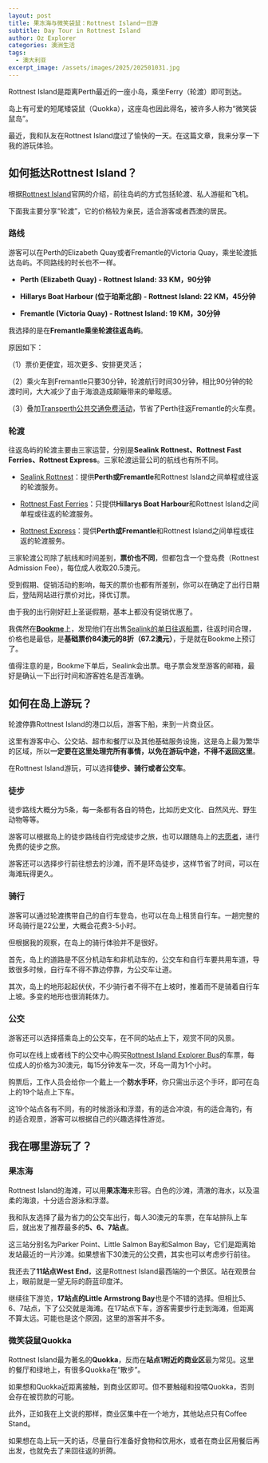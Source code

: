 ```yaml
---
layout: post
title: 果冻海与微笑袋鼠：Rottnest Island一日游
subtitle: Day Tour in Rottnest Island
author: Oz Explorer
categories: 澳洲生活
tags:
  - 澳大利亚
excerpt_image: /assets/images/2025/202501031.jpg
---
```

Rottnest Island是距离Perth最近的一座小岛，乘坐Ferry（轮渡）即可到达。

岛上有可爱的短尾矮袋鼠（Quokka），这座岛也因此得名，被许多人称为“微笑袋鼠岛”。

最近，我和队友在Rottnest Island度过了愉快的一天。在这篇文章，我来分享一下我的游玩体验。

## 如何抵达Rottnest Island？

根据[Rottnest Island](https://www.rottnestisland.com/visit/getting-here/by-ferry)官网的介绍，前往岛屿的方式包括轮渡、私人游艇和飞机。

下面我主要分享“轮渡”，它的价格较为亲民，适合游客或者西澳的居民。

### 路线

游客可以在Perth的Elizabeth Quay或者Fremantle的Victoria Quay，乘坐轮渡抵达岛屿。不同路线的时长也不一样。

- **Perth (Elizabeth Quay) - Rottnest Island: 33 KM，90分钟**

- **Hillarys Boat Harbour (位于珀斯北部) - Rottnest Island: 22 KM，45分钟**

- **Fremantle (Victoria Quay) - Rottnest Island: 19 KM，30分钟**

我选择的是在**Fremantle乘坐轮渡往返岛屿**。

原因如下：

（1）票价更便宜，班次更多、安排更灵活；

（2）乘火车到Fremantle只要30分钟，轮渡航行时间30分钟，相比90分钟的轮渡时间，大大减少了由于海浪造成颠簸带来的晕眩感。

（3）叠加[Transperth公共交通免费活动](https://www.ozexplorers.com/羊毛攻略/2024/11/24/western-australia-delivers-summer-of-free-public-transport.html)，节省了Perth往返Fremantle的火车费。

### 轮渡

往返岛屿的轮渡主要由三家运营，分别是**Sealink Rottnest、Rottnest Fast Ferries、Rottnest Express**。三家轮渡运营公司的航线也有所不同。

- [Sealink Rottnest](https://www.sealink.com.au/rottnest-island/)：提供**Perth或Fremantle**和Rottnest Island之间单程或往返的轮渡服务。

- [Rottnest Fast Ferries](https://www.rottnestfastferries.com.au/)：只提供**Hillarys Boat Harbour**和Rottnest Island之间单程或往返的轮渡服务。

- [Rottnest Express](https://rottnestexpress.com.au/)：提供**Perth或Fremantle**和Rottnest Island之间单程或往返的轮渡服务。

三家轮渡公司除了航线和时间差别，**票价也不同**，但都包含一个登岛费（Rottnest Admission Fee），每位成人收取20.5澳元。

受到假期、促销活动的影响，每天的票价也都有所差别，你可以在确定了出行日期后，登陆网站进行票价对比，择优订票。

由于我的出行刚好赶上圣诞假期，基本上都没有促销优惠了。

我偶然在[**Bookme**](https://www.bookme.com.au/things-to-do/australia)上，发现他们在出售[Sealink的单日往返船票](https://www.bookme.com.au/things-to-do/perth/activity/rottnest-island-return-ferry-same-day-return-trip-ex-fremantle/5202)，往返时间合理，价格也是最低，是**基础票价84澳元的8折（67.2澳元）**，于是就在Bookme上预订了。

值得注意的是，Bookme下单后，Sealink会出票。电子票会发至游客的邮箱，最好是确认一下出行时间和游客姓名是否准确。

## 如何在岛上游玩？

轮渡停靠Rottnest Island的港口以后，游客下船，来到一片商业区。

这里有游客中心、公交站、超市和餐厅以及其他基础服务设施，这是岛上最为繁华的区域，所以**一定要在这里处理完所有事情，以免在游玩中途，不得不返回这里**。

在Rottnest Island游玩，可以选择**徒步、骑行或者公交车**。

### 徒步

徒步路线大概分为5条，每一条都有各自的特色，比如历史文化、自然风光、野生动物等等。

游客可以根据岛上的徒步路线自行完成徒步之旅，也可以跟随岛上的[志愿者](https://www.rottnestisland.com/see-do/culture-history/rottnest-volunteer-guides-walking-tours)，进行免费的徒步之旅。

游客还可以选择步行前往想去的沙滩，而不是环岛徒步，这样节省了时间，可以在海滩玩得更久。

### 骑行

游客可以通过轮渡携带自己的自行车登岛，也可以在岛上租赁自行车。一趟完整的环岛骑行是22公里，大概会花费3-5小时。

但根据我的观察，在岛上的骑行体验并不是很好。

首先，岛上的道路是不区分机动车和非机动车的，公交车和自行车要共用车道，导致很多时候，自行车不得不靠边停靠，为公交车让道。

其次，岛上的地形起起伏伏，不少骑行者不得不在上坡时，推着而不是骑着自行车上坡。多变的地形也很消耗体力。

### 公交

游客还可以选择搭乘岛上的公交车，在不同的站点上下，观赏不同的风景。

你可以在线上或者线下的公交中心购买[Rottnest Island Explorer Bus](https://www.australianpinnacletours.com.au/western-australian-tours/rottnest-island-explorer#itinerary)的车票，每位成人的价格为30澳元，每15分钟发车一次，环岛一周为1个小时。

购票后，工作人员会给你一个戴上一个**防水手环**，你只需出示这个手环，即可在岛上的19个站点上下车。

这19个站点各有不同，有的时候游泳和浮潜，有的适合冲浪，有的适合海钓，有的适合观景，游客可以根据自己的兴趣选择性游览。

## 我在哪里游玩了？

### 果冻海

Rottnest Island的海滩，可以用**果冻海**来形容。白色的沙滩，清澈的海水，以及温柔的海浪，十分适合游泳和浮潜。

我和队友选择了最为省力的公交车出行，每人30澳元的车票，在车站排队上车后，就出发了推荐最多的**5、6、7站点**。

这三站分别名为Parker Point、Little Salmon Bay和Salmon Bay，它们是距离始发站最近的一片沙滩。如果想省下30澳元的公交费，其实也可以考虑步行前往。

我还去了**11站点West End**，这是Rottnest Island最西端的一个景区。站在观景台上，眼前就是一望无际的蔚蓝印度洋。

继续往下游览，**17站点的Little Armstrong Bay**也是个不错的选择。但相比5、6、7站点，下了公交就是海滩。在17站点下车，游客需要步行走到海滩，但距离不算太远。可能也是这个原因，这里的游客并不多。

### 微笑袋鼠Quokka

Rottnest Island最为著名的**Quokka**，反而在**站点1附近的商业区**最为常见。这里的餐厅和绿地上，有很多Quokka在“散步”。

如果想和Quokka近距离接触，到商业区即可。但不要触碰和投喂Quokka，否则会存在被罚款的可能。

此外，正如我在上文说的那样，商业区集中在一个地方，其他站点只有Coffee Stand。

如果想在岛上玩一天的话，尽量自行准备好食物和饮用水，或者在商业区用餐后再出发，也就免去了来回往返的折腾。